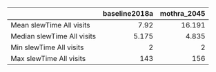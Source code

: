 |                            |   baseline2018a |   mothra_2045 |
|:---------------------------|----------------:|--------------:|
| Mean slewTime All visits   |           7.92  |        16.191 |
| Median slewTime All visits |           5.175 |         4.835 |
| Min slewTime All visits    |           2     |         2     |
| Max slewTime All visits    |         143     |       156     |
